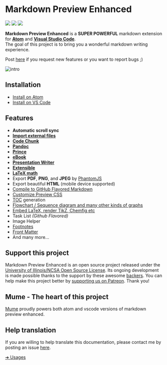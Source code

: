 # Markdown Preview Enhanced

[![](https://img.shields.io/github/tag/shd101wyy/markdown-preview-enhanced.svg)](https://github.com/shd101wyy/markdown-preview-enhanced/releases) ![](https://img.shields.io/apm/dm/markdown-preview-enhanced.svg)  [![](https://img.shields.io/github/stars/shd101wyy/markdown-preview-enhanced.svg?style=social&label=Star)](https://github.com/shd101wyy/markdown-preview-enhanced)  

**Markdown Preview Enhanced** is a **SUPER POWERFUL** markdown extension for [**Atom**](https://atom.io/packages/markdown-preview-enhanced) and [**Visual Studio Code**](https://marketplace.visualstudio.com/items?itemName=shd101wyy.markdown-preview-enhanced).   
The goal of this project is to bring you a wonderful markdown writing experience.  

Post [here](https://github.com/shd101wyy/markdown-preview-enhanced/issues) if you request new features or you want to report bugs ;)

![intro](https://user-images.githubusercontent.com/1908863/28227953-eb6eefa4-68a1-11e7-8769-96ea83facf3b.png)

## Installation
* [Install on Atom](installation.md)
* [Install on VS Code](vscode-installation.md)

## Features

- **Automatic scroll sync**  
- **[Import external files](file-imports.md)**
- **[Code Chunk](code-chunk.md)**
- **[Pandoc](pandoc.md)**
- **[Prince](prince.md)**  
- **[eBook](ebook.md)**
- **[Presentation Writer](presentation.md)**
- **[Extensible](developer.md?id=how-to-write-extensions)**
- **[LaTeX math](math.md)**  
- Export **PDF**, **PNG**, and **JPEG** by [PhantomJS](phantomjs.md)   
- Export beautiful **HTML** (mobile device supported)  
- [Compile to GitHub Flavored Markdown](markdown.md)
- [Customize Preview CSS](customize-css.md)  
- [TOC](toc.md) generation  
- [Flowchart / Sequence diagram and many other kinds of graphs](graphs.md)
- [Embed LaTeX, render TikZ, Chemfig etc](code-chunk.md?id=latex)
- Task List *(Github Flavored)*  
- Image Helper
- [Footnotes](https://github.com/shd101wyy/markdown-preview-enhanced/issues/35)  
- [Front Matter](https://github.com/shd101wyy/markdown-preview-enhanced/issues/100)
- And many more...

## Support this project
Markdown Preview Enhanced is an open source project released under the [University of Illinois/NCSA Open Source License](LICENSE.md). Its ongoing development is made possible thanks to the support by these awesome [backers](backers.md). You can help make this project better by [supporting us on Patreon](https://www.patreon.com/shd101wyy). Thank you!  

## Mume - The heart of this project
[Mume](https://github.com/shd101wyy/mume) proudly powers both atom and vscode versions of markdown preview enhanced.   

## Help translation
If you are willing to help translate this documentation, please contact me by posting an issue [here](https://github.com/shd101wyy/markdown-preview-enhanced/issues).      

[➔ Usages](usages.md)